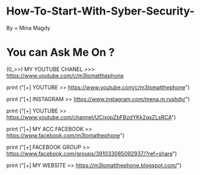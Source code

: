 # How-To-Start-With-Syber-Security-
By = Mina Magdy 

<important information about syber security> 



# You can Ask Me On ? 

(0_>>) MY YOUTUBE CHANEL >>> https://www.youtube.com/c/m3lomatthephone

print ("[+] YOUTUBE >> https://www.youtube.com/c/m3lomatthephone")

print ("[+] INSTAGRAM >> https://www.instagram.com/mena.m.rushdy/")

print ("[+] YOUTUBE >> https://www.youtube.com/channel/UCixopZbFBzdYKk2qsZLsRCA")

print ("[+] MY ACC FACEBOOK >> https://www.facebook.com/m3lomathephone")

print ("[+] FACEBOOK GROUP >> https://www.facebook.com/groups/391033085092937/?ref=share")

print ("[+] MY WEBSITE >> https://m3lomatthephone.blogspot.com/")
